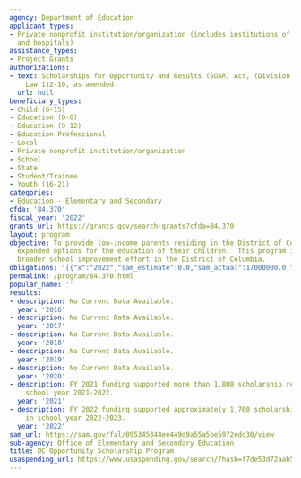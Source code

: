 ```yaml
---
agency: Department of Education
applicant_types:
- Private nonprofit institution/organization (includes institutions of higher education
  and hospitals)
assistance_types:
- Project Grants
authorizations:
- text: Scholarships for Opportunity and Results (SOAR) Act, (Division C of Public
    Law 112-10, as amended.
  url: null
beneficiary_types:
- Child (6-15)
- Education (0-8)
- Education (9-12)
- Education Professional
- Local
- Private nonprofit institution/organization
- School
- State
- Student/Trainee
- Youth (16-21)
categories:
- Education - Elementary and Secondary
cfda: '84.370'
fiscal_year: '2022'
grants_url: https://grants.gov/search-grants?cfda=84.370
layout: program
objective: To provide low-income parents residing in the District of Columbia with
  expanded options for the education of their children.  This program is part of a
  broader school improvement effort in the District of Columbia.
obligations: '[{"x":"2022","sam_estimate":0.0,"sam_actual":17000000.0,"usa_spending_actual":52000000.0},{"x":"2023","sam_estimate":17000000.0,"sam_actual":0.0,"usa_spending_actual":52000000.0},{"x":"2024","sam_estimate":17000000.0,"sam_actual":0.0,"usa_spending_actual":35000000.0}]'
permalink: /program/84.370.html
popular_name: ''
results:
- description: No Current Data Available.
  year: '2016'
- description: No Current Data Available.
  year: '2017'
- description: No Current Data Available.
  year: '2018'
- description: No Current Data Available.
  year: '2019'
- description: No Current Data Available.
  year: '2020'
- description: FY 2021 funding supported more than 1,800 scholarship recipients in
    school year 2021-2022.
  year: '2021'
- description: FY 2022 funding supported approximately 1,700 scholarship recipients
    in school year 2022-2023.
  year: '2022'
sam_url: https://sam.gov/fal/095345344ee449d9a55a5be5972edd30/view
sub-agency: Office of Elementary and Secondary Education
title: DC Opportunity Scholarship Program
usaspending_url: https://www.usaspending.gov/search/?hash=f7de53d72aab5a2de34e6cce3df539a9
---
```


